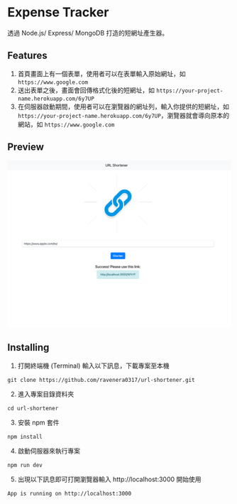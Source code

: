 # Expense Tracker

透過 Node.js/ Express/ MongoDB 打造的短網址產生器。

## Features

1. 首頁畫面上有一個表單，使用者可以在表單輸入原始網址，如 `https://www.google.com`
2. 送出表單之後，畫面會回傳格式化後的短網址，如 `https://your-project-name.herokuapp.com/6y7UP`
3. 在伺服器啟動期間，使用者可以在瀏覽器的網址列，輸入你提供的短網址，如 `https://your-project-name.herokuapp.com/6y7UP`，瀏覽器就會導向原本的網站，如 `https://www.google.com`

## Preview

![](localhost_3000_.png)

## Installing

1. 打開終端機 (Terminal) 輸入以下訊息，下載專案至本機

```
git clone https://github.com/ravenera0317/url-shortener.git
```

2. 進入專案目錄資料夾

```
cd url-shortener
```

3. 安裝 npm 套件

```
npm install
```

4. 啟動伺服器來執行專案

```
npm run dev
```

5. 出現以下訊息即可打開瀏覽器輸入 http://localhost:3000 開始使用

```
App is running on http://localhost:3000
```